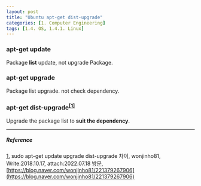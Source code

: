 ```yaml
---
layout: post
title: "Ubuntu apt-get dist-upgrade"
categories: [1. Computer Engineering]
tags: [1.4. OS, 1.4.1. Linux]
---
```


### apt-get update

Package **list** update, not upgrade Package.

### apt-get upgrade

Package list upgrade. not check dependency.

### apt-get dist-upgrade<sup><a href="#footnote_1_1" name="footnote_1_2">[1]</a></sup>

Upgrade the package list to **suit the dependency**.

---

##### Reference

<a href="#footnote_1_2" name="footnote_1_1">1.</a> sudo apt-get update upgrade dist-upgrade 차이, wonjinho81, Write:2018.10.17, attach:2022.07.18 방문, [https://blog.naver.com/wonjinho81/221379267906](https://blog.naver.com/wonjinho81/221379267906)